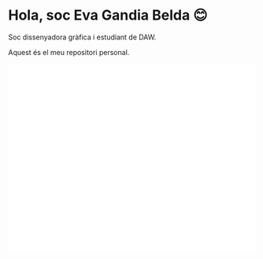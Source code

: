 # Hola, soc Eva Gandia Belda 😊

Soc dissenyadora gràfica i estudiant de DAW.

Aquest és el meu repositori personal.

<p align="center">
  <img src="/github-metrics.svg" alt="Metrics" width="600">
</p>

